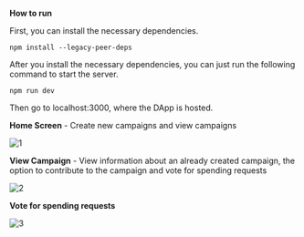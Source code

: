 **How to run**


 First, you can install the necessary dependencies.

```npm install --legacy-peer-deps```

After you install the necessary dependencies, you can just run the following command to start the server.

```npm run dev```

Then go to localhost:3000, where the DApp is hosted.

**Home Screen** - Create new campaigns and view campaigns


![1](https://github.com/user-attachments/assets/79278afb-b756-4953-8faf-bb16f91aa495)

**View Campaign** - View information about an already created campaign, the  option to contribute to the campaign and vote for spending requests

![2](https://github.com/user-attachments/assets/fac3d764-c971-4a87-8e03-99ebcd37fca5)


**Vote for spending requests**


![3](https://github.com/user-attachments/assets/c1cc40a2-9cf4-4cfb-b8ee-68408bbe42fb)

